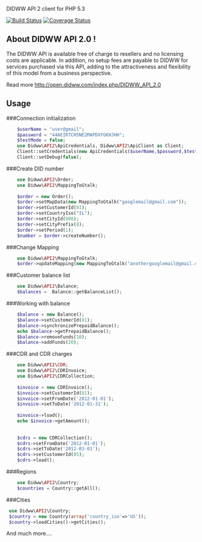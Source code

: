 DIDWW API 2 client for PHP 5.3

[![Build Status](https://travis-ci.org/didww/php-sdk.svg?branch=master)](https://travis-ci.org/didww/php-sdk)
[![Coverage Status](https://coveralls.io/repos/didww/php-sdk/badge.svg?branch=master&service=github)](https://coveralls.io/github/didww/php-sdk?master)

About DIDWW API 2.0 !
-----

The DIDWW API is available free of charge to resellers and no licensing costs are applicable. 
In addition, no setup fees are payable to DIDWW for services purchased via this API, 
adding to the attractiveness and flexibility of this model from a business perspective. 

Read more http://open.didww.com/index.php/DIDWW_API_2.0

Usage
-----

###Connection initialization
```php  
    $userName = "user@gmail";
    $password = "44AEIRTCH5NE2MAPDXYGKHJHH";
    $testMode = false;
    use Didww\API2\ApiCredentials, Didww\API2\ApiClient as Client;
    Client::setCredentials(new ApiCredentials($userName,$password,$testMode));
    Client::setDebug(false);
```    

###Create DID number
```php    
    use Didww\API2\Order;
    use Didww\API2\MappingToGtalk;
    
    $order = new Order();
    $order->setMapData(new MappingToGtalk("googlemail@gmail.com"));
    $order->setCustomerId(81);
    $order->setCountryIso("IL");
    $order->setCityId(908);
    $order->setCityPrefix(8);
    $order->setPeriod(1);
    $number = $order->createNumber();
```
###Change Mapping
```php    
    use Didww\API2\MappingToGtalk;
    $order->updateMapping(new MappingToGtalk("anothergooglemail@gmail.com"));
```    

###Customer balance list
```php
    use Didww\API2\Balance;
    $balances =  Balance::getBalanceList();
```   
    

###Working with balance
```php
    $balance = new Balance();
    $balance->setCustomerId(81);
    $balance->synchronizePrepaidBalance();
    echo $balance->getPrepaidBalance();
    $balance->removeFunds(10);
    $balance->addFunds(20);
```

###CDR and CDR charges
```php
    use Didww\API2\CDR;
    use Didww\API2\CDRInvoice;
    use Didww\API2\CDRCollection;
    
    $invoice = new CDRInvoice();
    $invoice->setCustomerId(81);
    $invoice->setFromDate('2012-01-01');
    $invoice->setToDate('2012-01-31');
    
    $invoice->load();
    echo $invoice->getAmount();
    
    
    $cdrs = new CDRCollection();
    $cdrs->setFromDate('2012-01-01');
    $cdrs->setToDate('2012-03-01');
    $cdrs->setCustomerId(85);
    $cdrs->load();
```

###Regions
```php
    use Didww\API2\Country;
    $countries = Country::getAll();
```

###Cities
```php
 use Didww\API2\Country;
 $country = new Country(array('country_iso'=>'US'));
 $country->loadCities()->getCities();
```

And much more....
    



